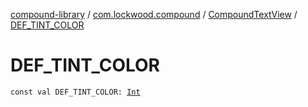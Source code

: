 [compound-library](../../index.md) / [com.lockwood.compound](../index.md) / [CompoundTextView](index.md) / [DEF_TINT_COLOR](./-d-e-f_-t-i-n-t_-c-o-l-o-r.md)

# DEF_TINT_COLOR

`const val DEF_TINT_COLOR: `[`Int`](https://kotlinlang.org/api/latest/jvm/stdlib/kotlin/-int/index.html)